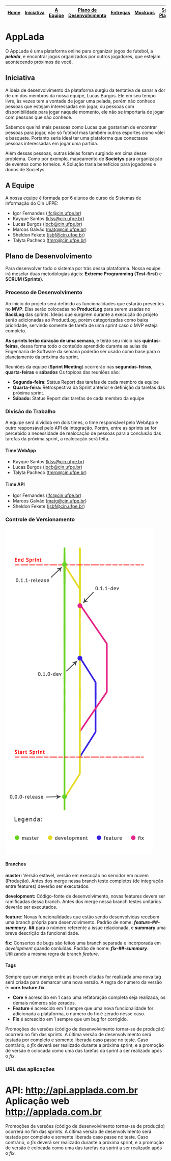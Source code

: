 [Home](/README.md) | [Iniciativa](#iniciativa) | [A Equipe](#a-equipe)| [Plano de Desenvolvimento](#plano-de-desenvolvimento) | [Entregas](/docs/iteracoes.md) | [Mockups](/docs/mockups.md) | [Scrum Planning](https://docs.google.com/spreadsheets/d/1IM-rr2NfbDLIVCjXCaKXF7hhWi1qT7XSH_i9--tT9F8/) |
|----|----|----|----|----|----|----|

# AppLada

O AppLada é uma plataforma online para organizar jogos de futebol, a **_pelada_**, e encontrar jogos organizados por outros jogadores, que estejam acontecendo próximos de você.

## Iniciativa

A ideia de desenvolvimento da plataforma surgiu da tentativa de sanar a dor de um dos membros da nossa equipe, Lucas Burgos. Ele em seu tempo livre, às vezes tem a vontade de jogar uma pelada, porém não conhece pessoas que estejam interessadas em jogar, ou pessoas com disponibilidade para jogar naquele momento, ele não se importaria de jogar com pessoas que não conhece.

Sabemos que há mais pessoas como Lucas que gostariam de encontrar pessoas para jogar, não só futebol mas também outros esportes como vôlei e basquete. Portanto seria ideal ter uma plataforma que conectasse pessoas interessadas em jogar uma partida.

Além dessas pessoas, outras ideias foram surgindo em cima desse problema. Como por exemplo, mapeamento de **Societys** para organização de eventos como torneios. A Solução traria benefícios para jogadores e donos de Societys.


## A Equipe

A nossa equipe é formada por 6 alunos do curso de Sistemas de Informação do CIn UFPE:

* Igor Fernandes (ifc@cin.ufpe.br)
* Kayque Santos (klss@cin.ufpe.br)
* Lucas Burgos (lpcb@cin.ufpe.br)
* Marcos Galvão (matg@cin.ufpe.br)
* Sheldon Fekete (jsbf@cin.ufpe.br)
* Talyta Pacheco (tmrp@cin.ufpe.br)


## Plano de Desenvolvimento

Para desenvolver todo o sistema por trás dessa plataforma. Nossa equipe irá mesclar duas metodologias ágeis: **Extreme Programming (Test-first)** e **SCRUM (Sprints)**.

### Processo de Desenvolvimento

Ao ínicio do projeto será definido as funcionalidades que estarão presentes no **MVP**. Elas serão colocadas no **ProductLog** para serem usadas no **BackLog** das sprints. Ideias que surgirem durante a execução do projeto serão adicionadas ao ProductLog, porém categorizadas como baixa prioridade, servindo somente de tarefa de uma sprint caso o MVP esteja completo.

**As sprints terão duração de uma semana**, e terão seu ínicio nas **quintas-feiras**, dessa forma todo o conteúdo aprendido durante as aulas de Engenharia de Software da semana poderão ser usado como base para o planejamento da próxima da sprint.

Reuniões da equipe (**Sprint Meeting**) ocorrerão nas **segundas-feiras**, **quarta-feiras** e **sábados** Os tópicos das reuniões são:

* **Segunda-feira**: Status Report das tarefas de cada membro da equipe
* **Quarta-feira:** Retrospectiva da Sprint anterior e definição da tarefas das próxima sprint.
* **Sábado:** Status Report das tarefas de cada membro da equipe

### Divisão do Trabalho

A equipe será dividida em dois times, o time responsável pelo WebApp e outro responsável pelo API de integração. Porém, entre as sprints se for percebido a necessidade de realocação de pessoas para a conclusão das tarefas da próxima sprint, a realocação será feita.

#### Time WebApp
* Kayque Santos (klss@cin.ufpe.br)
* Lucas Burgos (lpcb@cin.ufpe.br)
* Talyta Pacheco (tmrp@cin.ufpe.br)

#### Time API
* Igor Fernandes (ifc@cin.ufpe.br)
* Marcos Galvão (matg@cin.ufpe.br)
* Sheldon Fekete (jsbf@cin.ufpe.br)

### Controle de Versionamento

![Controle de Versionamento](docs/images/controle-de-versionamento.png)

#### Branches

**master:** Versão estável, versão em execução no servidor em nuvem (Produção). Antes dos merge nessa branch teste completos (de integração entre features) deverão ser executados.

**development:** Código-fonte de desenvolvimento, novas features devem ser ramificadas dessa branch. Antes dos merge nessa branch testes unitários deverão ser executados.

**feature:** Novas funcionalidades que estão sendo desenvolvidas recebem uma branch própria para desenvolvimento. Padrão de nome: **_feature-##-summary_**. **##** para o número referente a issue relacionada, e **summary** uma breve descrição da funcionalidade.

**fix:** Consertos de bugs são feitos uma branch separada e incorporada em _development_ quando conluídas. Padrão de nome: **_fix-##-summary_**. Utilizando a mesma regra da branch _feature_.

#### Tags

Sempre que um merge entre as branch citadas for realizada uma nova tag será criada para demarcar uma nova versão. A regra do número da versão é: **core.feature.fix**.
* **Core** é acrescido em 1 caso uma refatoração completa seja realizada, os demais números são zerados.
* **Feature** é acrescido em 1 sempre que uma nova funcionalidade for adicionada a plataforma, o número do fix é zerado nesse caso.
* **Fix** é acrescido em 1 sempre que um bug for corrigido.

Promoções de versões (código de desenvolvimento tornar-se de produção) ocorrerá no fim das sprints. A última versão de desenvolvimento será testada por completo e somente liberada caso passe no teste. Caso contrário, o _fix_ deverá ser realizado durante a próxima sprint, e a promoção de versão é colocada como uma das tarefas da sprint a ser realizado após o _fix_. 

### URL das aplicações
**API:** http://api.applada.com.br
**Aplicação web** http://applada.com.br
=======
Promoções de versões (código de desenvolvimento tornar-se de produção) ocorrerá no fim das sprints. A última versão de desenvolvimento será testada por completo e somente liberada caso passe no teste. Caso contrário, o _fix_ deverá ser realizado durante a próxima sprint, e a promoção de versão é colocada como uma das tarefas da sprint a ser realizado após o _fix_.
